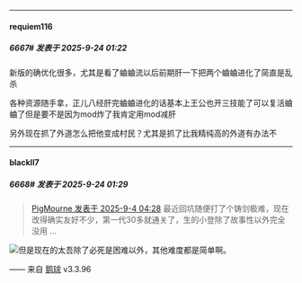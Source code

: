 ﻿
*****

####  requiem116  
##### 6667#       发表于 2025-9-24 01:22

新版的确优化很多，尤其是看了蛐蛐流以后前期肝一下把两个蛐蛐进化了简直是乱杀

各种资源随手拿，正儿八经肝完蛐蛐进化的话基本上王公也开三技能了可以复活蛐蛐了但是要不是因为mod炸了我肯定用mod减肝

另外现在抓了外道怎么把他变成村民？尤其是抓了比我精纯高的外道有办法不


*****

####  blackll7  
##### 6668#       发表于 2025-9-24 01:29

<blockquote><a href="httphttps://stage1st.com/2b/forum.php?mod=redirect&amp;goto=findpost&amp;pid=68366808&amp;ptid=2092193" target="_blank">PigMourne 发表于 2025-9-4 04:28</a>
最近回坑随便打了个铸剑极难，现在改得确实友好不少，第一代30多就通关了，生的小登除了故事性以外完全没用 ...</blockquote>
<img src="https://static.stage1st.com/image/smiley/face2017/068.png" referrerpolicy="no-referrer">但是现在的太吾除了必死是困难以外，其他难度都是简单啊。

—— 来自 [鹅球](https://www.pgyer.com/GcUxKd4w) v3.3.96

